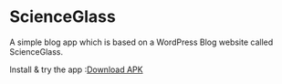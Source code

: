 
# ScienceGlass

A simple blog app which is based on a WordPress Blog website called ScienceGlass.

Install & try the app :[Download APK](https://drive.google.com/file/d/1t6S_fNJWltUb-kXMFivFwFjI0jX4oMOK/view?usp=sharing)

